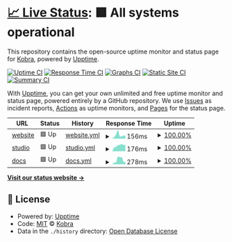 # [📈 Live Status](https://demo.upptime.js.org): <!--live status--> **🟩 All systems operational**

This repository contains the open-source uptime monitor and status page for [Kobra](https://kobra.dev), powered by [Upptime](https://github.com/upptime/upptime).

[![Uptime CI](https://github.com/kobra-dev/status-upptime/workflows/Uptime%20CI/badge.svg)](https://github.com/kobra-dev/status-upptime/actions?query=workflow%3A%22Uptime+CI%22)
[![Response Time CI](https://github.com/kobra-dev/status-upptime/workflows/Response%20Time%20CI/badge.svg)](https://github.com/kobra-dev/status-upptime/actions?query=workflow%3A%22Response+Time+CI%22)
[![Graphs CI](https://github.com/kobra-dev/status-upptime/workflows/Graphs%20CI/badge.svg)](https://github.com/kobra-dev/status-upptime/actions?query=workflow%3A%22Graphs+CI%22)
[![Static Site CI](https://github.com/kobra-dev/status-upptime/workflows/Static%20Site%20CI/badge.svg)](https://github.com/kobra-dev/status-upptime/actions?query=workflow%3A%22Static+Site+CI%22)
[![Summary CI](https://github.com/kobra-dev/status-upptime/workflows/Summary%20CI/badge.svg)](https://github.com/kobra-dev/status-upptime/actions?query=workflow%3A%22Summary+CI%22)

With [Upptime](https://upptime.js.org), you can get your own unlimited and free uptime monitor and status page, powered entirely by a GitHub repository. We use [Issues](https://github.com/kobra-dev/status-upptime/issues) as incident reports, [Actions](https://github.com/kobra-dev/status-upptime/actions) as uptime monitors, and [Pages](https://demo.upptime.js.org) for the status page.

<!--start: status pages-->
<!-- This summary is generated by Upptime (https://github.com/upptime/upptime) -->
<!-- Do not edit this manually, your changes will be overwritten -->
<!-- prettier-ignore -->
| URL | Status | History | Response Time | Uptime |
| --- | ------ | ------- | ------------- | ------ |
| <img alt="" src="https://favicons.githubusercontent.com/kobra.dev" height="13"> [website](https://kobra.dev/) | 🟩 Up | [website.yml](https://github.com/kobra-dev/status-upptime/commits/HEAD/history/website.yml) | <details><summary><img alt="Response time graph" src="./graphs/website/response-time-week.png" height="20"> 156ms</summary><br><a href="https://kobra-dev.github.io/status-upptime/history/website"><img alt="Response time 215" src="https://img.shields.io/endpoint?url=https%3A%2F%2Fraw.githubusercontent.com%2Fkobra-dev%2Fstatus-upptime%2FHEAD%2Fapi%2Fwebsite%2Fresponse-time.json"></a><br><a href="https://kobra-dev.github.io/status-upptime/history/website"><img alt="24-hour response time 168" src="https://img.shields.io/endpoint?url=https%3A%2F%2Fraw.githubusercontent.com%2Fkobra-dev%2Fstatus-upptime%2FHEAD%2Fapi%2Fwebsite%2Fresponse-time-day.json"></a><br><a href="https://kobra-dev.github.io/status-upptime/history/website"><img alt="7-day response time 156" src="https://img.shields.io/endpoint?url=https%3A%2F%2Fraw.githubusercontent.com%2Fkobra-dev%2Fstatus-upptime%2FHEAD%2Fapi%2Fwebsite%2Fresponse-time-week.json"></a><br><a href="https://kobra-dev.github.io/status-upptime/history/website"><img alt="30-day response time 138" src="https://img.shields.io/endpoint?url=https%3A%2F%2Fraw.githubusercontent.com%2Fkobra-dev%2Fstatus-upptime%2FHEAD%2Fapi%2Fwebsite%2Fresponse-time-month.json"></a><br><a href="https://kobra-dev.github.io/status-upptime/history/website"><img alt="1-year response time 215" src="https://img.shields.io/endpoint?url=https%3A%2F%2Fraw.githubusercontent.com%2Fkobra-dev%2Fstatus-upptime%2FHEAD%2Fapi%2Fwebsite%2Fresponse-time-year.json"></a></details> | <details><summary><a href="https://kobra-dev.github.io/status-upptime/history/website">100.00%</a></summary><a href="https://kobra-dev.github.io/status-upptime/history/website"><img alt="All-time uptime 100.00%" src="https://img.shields.io/endpoint?url=https%3A%2F%2Fraw.githubusercontent.com%2Fkobra-dev%2Fstatus-upptime%2FHEAD%2Fapi%2Fwebsite%2Fuptime.json"></a><br><a href="https://kobra-dev.github.io/status-upptime/history/website"><img alt="24-hour uptime 100.00%" src="https://img.shields.io/endpoint?url=https%3A%2F%2Fraw.githubusercontent.com%2Fkobra-dev%2Fstatus-upptime%2FHEAD%2Fapi%2Fwebsite%2Fuptime-day.json"></a><br><a href="https://kobra-dev.github.io/status-upptime/history/website"><img alt="7-day uptime 100.00%" src="https://img.shields.io/endpoint?url=https%3A%2F%2Fraw.githubusercontent.com%2Fkobra-dev%2Fstatus-upptime%2FHEAD%2Fapi%2Fwebsite%2Fuptime-week.json"></a><br><a href="https://kobra-dev.github.io/status-upptime/history/website"><img alt="30-day uptime 100.00%" src="https://img.shields.io/endpoint?url=https%3A%2F%2Fraw.githubusercontent.com%2Fkobra-dev%2Fstatus-upptime%2FHEAD%2Fapi%2Fwebsite%2Fuptime-month.json"></a><br><a href="https://kobra-dev.github.io/status-upptime/history/website"><img alt="1-year uptime 100.00%" src="https://img.shields.io/endpoint?url=https%3A%2F%2Fraw.githubusercontent.com%2Fkobra-dev%2Fstatus-upptime%2FHEAD%2Fapi%2Fwebsite%2Fuptime-year.json"></a></details>
| <img alt="" src="https://favicons.githubusercontent.com/studio.kobra.dev" height="13"> [studio](https://studio.kobra.dev/) | 🟩 Up | [studio.yml](https://github.com/kobra-dev/status-upptime/commits/HEAD/history/studio.yml) | <details><summary><img alt="Response time graph" src="./graphs/studio/response-time-week.png" height="20"> 176ms</summary><br><a href="https://kobra-dev.github.io/status-upptime/history/studio"><img alt="Response time 179" src="https://img.shields.io/endpoint?url=https%3A%2F%2Fraw.githubusercontent.com%2Fkobra-dev%2Fstatus-upptime%2FHEAD%2Fapi%2Fstudio%2Fresponse-time.json"></a><br><a href="https://kobra-dev.github.io/status-upptime/history/studio"><img alt="24-hour response time 191" src="https://img.shields.io/endpoint?url=https%3A%2F%2Fraw.githubusercontent.com%2Fkobra-dev%2Fstatus-upptime%2FHEAD%2Fapi%2Fstudio%2Fresponse-time-day.json"></a><br><a href="https://kobra-dev.github.io/status-upptime/history/studio"><img alt="7-day response time 176" src="https://img.shields.io/endpoint?url=https%3A%2F%2Fraw.githubusercontent.com%2Fkobra-dev%2Fstatus-upptime%2FHEAD%2Fapi%2Fstudio%2Fresponse-time-week.json"></a><br><a href="https://kobra-dev.github.io/status-upptime/history/studio"><img alt="30-day response time 180" src="https://img.shields.io/endpoint?url=https%3A%2F%2Fraw.githubusercontent.com%2Fkobra-dev%2Fstatus-upptime%2FHEAD%2Fapi%2Fstudio%2Fresponse-time-month.json"></a><br><a href="https://kobra-dev.github.io/status-upptime/history/studio"><img alt="1-year response time 179" src="https://img.shields.io/endpoint?url=https%3A%2F%2Fraw.githubusercontent.com%2Fkobra-dev%2Fstatus-upptime%2FHEAD%2Fapi%2Fstudio%2Fresponse-time-year.json"></a></details> | <details><summary><a href="https://kobra-dev.github.io/status-upptime/history/studio">100.00%</a></summary><a href="https://kobra-dev.github.io/status-upptime/history/studio"><img alt="All-time uptime 100.00%" src="https://img.shields.io/endpoint?url=https%3A%2F%2Fraw.githubusercontent.com%2Fkobra-dev%2Fstatus-upptime%2FHEAD%2Fapi%2Fstudio%2Fuptime.json"></a><br><a href="https://kobra-dev.github.io/status-upptime/history/studio"><img alt="24-hour uptime 100.00%" src="https://img.shields.io/endpoint?url=https%3A%2F%2Fraw.githubusercontent.com%2Fkobra-dev%2Fstatus-upptime%2FHEAD%2Fapi%2Fstudio%2Fuptime-day.json"></a><br><a href="https://kobra-dev.github.io/status-upptime/history/studio"><img alt="7-day uptime 100.00%" src="https://img.shields.io/endpoint?url=https%3A%2F%2Fraw.githubusercontent.com%2Fkobra-dev%2Fstatus-upptime%2FHEAD%2Fapi%2Fstudio%2Fuptime-week.json"></a><br><a href="https://kobra-dev.github.io/status-upptime/history/studio"><img alt="30-day uptime 100.00%" src="https://img.shields.io/endpoint?url=https%3A%2F%2Fraw.githubusercontent.com%2Fkobra-dev%2Fstatus-upptime%2FHEAD%2Fapi%2Fstudio%2Fuptime-month.json"></a><br><a href="https://kobra-dev.github.io/status-upptime/history/studio"><img alt="1-year uptime 100.00%" src="https://img.shields.io/endpoint?url=https%3A%2F%2Fraw.githubusercontent.com%2Fkobra-dev%2Fstatus-upptime%2FHEAD%2Fapi%2Fstudio%2Fuptime-year.json"></a></details>
| <img alt="" src="https://favicons.githubusercontent.com/docs.kobra.dev" height="13"> [docs](https://docs.kobra.dev/) | 🟩 Up | [docs.yml](https://github.com/kobra-dev/status-upptime/commits/HEAD/history/docs.yml) | <details><summary><img alt="Response time graph" src="./graphs/docs/response-time-week.png" height="20"> 278ms</summary><br><a href="https://kobra-dev.github.io/status-upptime/history/docs"><img alt="Response time 149" src="https://img.shields.io/endpoint?url=https%3A%2F%2Fraw.githubusercontent.com%2Fkobra-dev%2Fstatus-upptime%2FHEAD%2Fapi%2Fdocs%2Fresponse-time.json"></a><br><a href="https://kobra-dev.github.io/status-upptime/history/docs"><img alt="24-hour response time 1499" src="https://img.shields.io/endpoint?url=https%3A%2F%2Fraw.githubusercontent.com%2Fkobra-dev%2Fstatus-upptime%2FHEAD%2Fapi%2Fdocs%2Fresponse-time-day.json"></a><br><a href="https://kobra-dev.github.io/status-upptime/history/docs"><img alt="7-day response time 278" src="https://img.shields.io/endpoint?url=https%3A%2F%2Fraw.githubusercontent.com%2Fkobra-dev%2Fstatus-upptime%2FHEAD%2Fapi%2Fdocs%2Fresponse-time-week.json"></a><br><a href="https://kobra-dev.github.io/status-upptime/history/docs"><img alt="30-day response time 196" src="https://img.shields.io/endpoint?url=https%3A%2F%2Fraw.githubusercontent.com%2Fkobra-dev%2Fstatus-upptime%2FHEAD%2Fapi%2Fdocs%2Fresponse-time-month.json"></a><br><a href="https://kobra-dev.github.io/status-upptime/history/docs"><img alt="1-year response time 149" src="https://img.shields.io/endpoint?url=https%3A%2F%2Fraw.githubusercontent.com%2Fkobra-dev%2Fstatus-upptime%2FHEAD%2Fapi%2Fdocs%2Fresponse-time-year.json"></a></details> | <details><summary><a href="https://kobra-dev.github.io/status-upptime/history/docs">100.00%</a></summary><a href="https://kobra-dev.github.io/status-upptime/history/docs"><img alt="All-time uptime 100.00%" src="https://img.shields.io/endpoint?url=https%3A%2F%2Fraw.githubusercontent.com%2Fkobra-dev%2Fstatus-upptime%2FHEAD%2Fapi%2Fdocs%2Fuptime.json"></a><br><a href="https://kobra-dev.github.io/status-upptime/history/docs"><img alt="24-hour uptime 100.00%" src="https://img.shields.io/endpoint?url=https%3A%2F%2Fraw.githubusercontent.com%2Fkobra-dev%2Fstatus-upptime%2FHEAD%2Fapi%2Fdocs%2Fuptime-day.json"></a><br><a href="https://kobra-dev.github.io/status-upptime/history/docs"><img alt="7-day uptime 100.00%" src="https://img.shields.io/endpoint?url=https%3A%2F%2Fraw.githubusercontent.com%2Fkobra-dev%2Fstatus-upptime%2FHEAD%2Fapi%2Fdocs%2Fuptime-week.json"></a><br><a href="https://kobra-dev.github.io/status-upptime/history/docs"><img alt="30-day uptime 100.00%" src="https://img.shields.io/endpoint?url=https%3A%2F%2Fraw.githubusercontent.com%2Fkobra-dev%2Fstatus-upptime%2FHEAD%2Fapi%2Fdocs%2Fuptime-month.json"></a><br><a href="https://kobra-dev.github.io/status-upptime/history/docs"><img alt="1-year uptime 100.00%" src="https://img.shields.io/endpoint?url=https%3A%2F%2Fraw.githubusercontent.com%2Fkobra-dev%2Fstatus-upptime%2FHEAD%2Fapi%2Fdocs%2Fuptime-year.json"></a></details>

<!--end: status pages-->

[**Visit our status website →**](https://kobra-dev.github.io/status-upptime/)

## 📄 License

- Powered by: [Upptime](https://github.com/upptime/upptime)
- Code: [MIT](./LICENSE) © [Kobra](https://kobra.dev)
- Data in the `./history` directory: [Open Database License](https://opendatacommons.org/licenses/odbl/1-0/)
